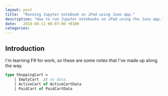 ```yaml
---
layout: post
title:  "Running Jupyter notebook on iPad using Juno app."
description: "How to run Jupyter notebooks on iPad using the Juno app."
date:   2018-08-11 06:07:00 +0100
categories: 
---
```

## Introduction

I'm learning F# for work, so these are some notes that I've made up along the way.

``` fsharp
type ShoppingCart =
    | EmptyCart  // no data
    | ActiveCart of ActiveCartData
    | PaidCart of PaidCartData
```